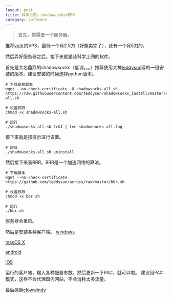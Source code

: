 ```yaml
---
layout: post
title: 科学上网，shadowsocks+BRR
category: software
---
```

>首先，你需要一个服务器。

推荐[vultr](https://www.vultr.com/?ref=7251924)的VPS，最低一个月2.5刀（好像卖完了），还有一个月5刀的。

然后弄好服务器之后。接下来就是装科学上网的软件。

首先是大名鼎鼎的shadowsocks（低调。。。）推荐使用大神[teddysun](https://github.com/teddysun)写的一键安装的版本。建议安装的时候选择python版本。
```
# 下载安装脚本
wget --no-check-certificate -O shadowsocks-all.sh https://raw.githubusercontent.com/teddysun/shadowsocks_install/master/shadowsocks-all.sh

# 设置权限
chmod +x shadowsocks-all.sh

# 运行
./shadowsocks-all.sh 2>&1 | tee shadowsocks-all.log
```
接下来就是按提示进行设置。
```
# 卸载
./shadowsocks-all.sh uninstall
```

然后接下来装BRR。BRR是一个加速网络的算法。
```
# 下载脚本
wget --no-check-certificate https://github.com/teddysun/across/raw/master/bbr.sh

# 设置权限
chmod +x bbr.sh

# 运行
./bbr.sh
```
服务器会重启。

然后是安装各种客户端。
[windows](https://github.com/shadowsocks/shadowsocks-windows/releases/download/4.0.6/Shadowsocks-4.0.6.zip)

[macOS X](https://github.com/shadowsocks/ShadowsocksX-NG/releases/download/v1.6.1/ShadowsocksX-NG.1.6.1.zip)

[android](https://github.com/shadowsocks/shadowsocks-android/releases/download/v4.2.5/shadowsocks-nightly-4.2.5.apk)

[iOS](https://itunes.apple.com/us/app/shadowsocks/id665729974?ls=1&mt=8)

运行的客户端，输入各种配置参数。然后更新一下PAC，就可以啦。
建议用PAC模式，这样不会代理国内网站，不会消耗太多流量。

最后感谢[clowwindy](https://github.com/clowwindy)

[^_^]:又更新啦！